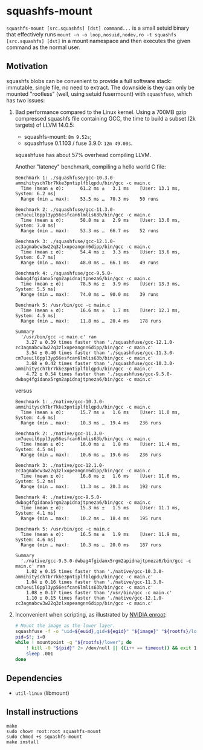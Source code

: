 # squashfs-mount

`squashfs-mount [src.squashfs] [dst] command...` is a small setuid binary that
effectively runs `mount -n -o loop,nosuid,nodev,ro -t squashfs [src.squashfs] [dst]` in
a mount namespace and then executes the given command as the normal user.


## Motivation

squashfs blobs can be convenient to provide a full software stack: immutable,
single file, no need to extract. The downside is they can only be mounted
"rootless" (well, using setuid fusermount) with `squashfuse`, which has two
issues:

1. Bad performance compared to the Linux kernel. Using a 700MB gzip compressed squashfs
   file containing GCC, the time to build a subset (2k targets) of LLVM 14.0.5:
   - squashfs-mount: `8m 9.52s`;
   - squashfuse 0.1.103 / fuse 3.9.0: `12m 49.00s`.

   squashfuse has about 57% overhead compiling LLVM.
   
   Another "latency" benchmark, compiling a hello world C file:
   ```
   Benchmark 1: ./squashfuse/gcc-10.3.0-ammihitysch7br7kke3pntiplfblqpdu/bin/gcc -c main.c
     Time (mean ± σ):      61.2 ms ±   3.1 ms    [User: 13.1 ms, System: 6.2 ms]
     Range (min … max):    53.5 ms …  70.3 ms    50 runs
   
   Benchmark 2: ./squashfuse/gcc-11.3.0-cm7ueuil6ppl3yp56esfcan6lmlis63b/bin/gcc -c main.c
     Time (mean ± σ):      58.8 ms ±   2.9 ms    [User: 13.0 ms, System: 7.0 ms]
     Range (min … max):    53.3 ms …  66.7 ms    52 runs
   
   Benchmark 3: ./squashfuse/gcc-12.1.0-zc3agmabcw3w22q3zlxopeangnn6dipp/bin/gcc -c main.c
     Time (mean ± σ):      54.4 ms ±   3.3 ms    [User: 13.6 ms, System: 6.7 ms]
     Range (min … max):    48.0 ms …  66.1 ms    49 runs
   
   Benchmark 4: ./squashfuse/gcc-9.5.0-dwbag4fgidanx5rgm2apidnajtpneza6/bin/gcc -c main.c
     Time (mean ± σ):      78.5 ms ±   3.9 ms    [User: 13.3 ms, System: 5.5 ms]
     Range (min … max):    74.0 ms …  90.0 ms    39 runs
   
   Benchmark 5: /usr/bin/gcc -c main.c
     Time (mean ± σ):      16.6 ms ±   1.7 ms    [User: 12.1 ms, System: 4.5 ms]
     Range (min … max):    11.8 ms …  20.4 ms    178 runs
   
   Summary
     '/usr/bin/gcc -c main.c' ran
       3.27 ± 0.39 times faster than './squashfuse/gcc-12.1.0-zc3agmabcw3w22q3zlxopeangnn6dipp/bin/gcc -c main.c'
       3.54 ± 0.40 times faster than './squashfuse/gcc-11.3.0-cm7ueuil6ppl3yp56esfcan6lmlis63b/bin/gcc -c main.c'
       3.68 ± 0.42 times faster than './squashfuse/gcc-10.3.0-ammihitysch7br7kke3pntiplfblqpdu/bin/gcc -c main.c'
       4.72 ± 0.54 times faster than './squashfuse/gcc-9.5.0-dwbag4fgidanx5rgm2apidnajtpneza6/bin/gcc -c main.c'
   ```
   versus
   ```
   Benchmark 1: ./native/gcc-10.3.0-ammihitysch7br7kke3pntiplfblqpdu/bin/gcc -c main.c
     Time (mean ± σ):      15.7 ms ±   1.6 ms    [User: 11.0 ms, System: 4.6 ms]
     Range (min … max):    10.3 ms …  19.4 ms    236 runs
    
   Benchmark 2: ./native/gcc-11.3.0-cm7ueuil6ppl3yp56esfcan6lmlis63b/bin/gcc -c main.c
     Time (mean ± σ):      16.0 ms ±   1.8 ms    [User: 11.4 ms, System: 4.5 ms]
     Range (min … max):    10.6 ms …  19.6 ms    236 runs
    
   Benchmark 3: ./native/gcc-12.1.0-zc3agmabcw3w22q3zlxopeangnn6dipp/bin/gcc -c main.c
     Time (mean ± σ):      16.8 ms ±   1.6 ms    [User: 11.6 ms, System: 5.2 ms]
     Range (min … max):    11.3 ms …  20.3 ms    192 runs
    
   Benchmark 4: ./native/gcc-9.5.0-dwbag4fgidanx5rgm2apidnajtpneza6/bin/gcc -c main.c
     Time (mean ± σ):      15.3 ms ±   1.5 ms    [User: 11.1 ms, System: 4.1 ms]
     Range (min … max):    10.2 ms …  18.4 ms    195 runs
    
   Benchmark 5: /usr/bin/gcc -c main.c
     Time (mean ± σ):      16.5 ms ±   1.9 ms    [User: 11.9 ms, System: 4.6 ms]
     Range (min … max):    10.3 ms …  20.0 ms    187 runs
    
   Summary
     './native/gcc-9.5.0-dwbag4fgidanx5rgm2apidnajtpneza6/bin/gcc -c main.c' ran
       1.02 ± 0.15 times faster than './native/gcc-10.3.0-ammihitysch7br7kke3pntiplfblqpdu/bin/gcc -c main.c'
       1.04 ± 0.16 times faster than './native/gcc-11.3.0-cm7ueuil6ppl3yp56esfcan6lmlis63b/bin/gcc -c main.c'
       1.08 ± 0.17 times faster than '/usr/bin/gcc -c main.c'
       1.10 ± 0.15 times faster than './native/gcc-12.1.0-zc3agmabcw3w22q3zlxopeangnn6dipp/bin/gcc -c main.c'
   ```
   
2. Inconvenient when scripting, as illustrated by [NVIDIA
   enroot](https://github.com/NVIDIA/enroot):
   
   ```bash
   # Mount the image as the lower layer.
   squashfuse -f -o "uid=${euid},gid=${egid}" "${image}" "${rootfs}/lower" &
   pid=$!; i=0
   while ! mountpoint -q "${rootfs}/lower"; do
       ! kill -0 "${pid}" 2> /dev/null || ((i++ == timeout)) && exit 1
       sleep .001
   done
   ```

## Dependencies

- `util-linux` (libmount)

## Install instructions

```console
make
sudo chown root:root squashfs-mount
sudo chmod +s squashfs-mount
make install
```
